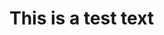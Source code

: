 <html>
  <head>
    <title>Tutorial</title>
    <link rel="stylesheet" href="style.css">
    <link href="http://fonts.googleapis.com/css?family=Josefin+Sans&subset=latin,latin-ext" rel="stylesheet">
  </head>
  <body>
    <div class="text_wrapper">
      <h1>This is a test text</h1>
    </div>
  </body>
</html>
